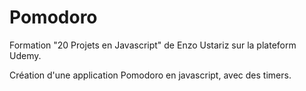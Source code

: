 # Pomodoro

Formation "20 Projets en Javascript" de Enzo Ustariz sur la plateform Udemy.

Création d'une application Pomodoro en javascript, avec des timers.
